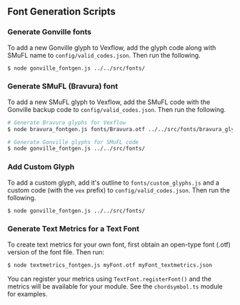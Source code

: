 ## Font Generation Scripts

### Generate Gonville fonts

To add a new Gonville glyph to Vexflow, add the glyph code along with SMuFL name to `config/valid_codes.json`. Then run the following.

```sh
$ node gonville_fontgen.js ../../src/fonts/
```

### Generate SMuFL (Bravura) font

To add a new SMuFL glyph to Vexflow, add the SMuFL code with the Gonville backup code to `config/valid_codes.json`. Then run the following.

```sh
# Generate Bravura glyphs for Vexflow
$ node bravura_fontgen.js fonts/Bravura.otf ../../src/fonts/bravura_glyphs.js

# Generate Gonville glyphs for SMuFL code
$ node gonville_fontgen.js ../../src/fonts/
```

### Add Custom Glyph

To add a custom glyph, add it's outline to `fonts/custom_glyphs.js` and a custom code (with the `vex` prefix) to `config/valid_codes.json`. Then run the following.

```sh
$ node gonville_fontgen.js ../../src/fonts/
```

### Generate Text Metrics for a Text Font

To create text metrics for your own font, first obtain an open-type font (.otf) version of the font file. Then run:

```sh
$ node textmetrics_fontgen.js myFont.otf myFont_textmetrics.json
```

You can register your metrics using `TextFont.registerFont()` and the metrics will be available for your module. See the `chordsymbol.ts` module for examples.
